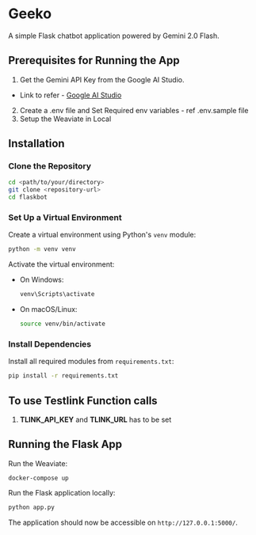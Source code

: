 # Geeko
A simple Flask chatbot application powered by Gemini 2.0 Flash.

## Prerequisites for Running the App
1. Get the Gemini API Key from the Google AI Studio.  
 - Link to refer - [Google AI Studio](https://ai.google.dev/gemini-api/docs/api-key)
2. Create a .env file and Set Required env variables - ref .env.sample file 
3. Setup the Weaviate in Local

## Installation

### Clone the Repository
```sh
cd <path/to/your/directory>
git clone <repository-url>
cd flaskbot
```

### Set Up a Virtual Environment
Create a virtual environment using Python's `venv` module:
```sh
python -m venv venv
```

Activate the virtual environment:
- On Windows:
  ```sh
  venv\Scripts\activate
  ```
- On macOS/Linux:
  ```sh
  source venv/bin/activate
  ```

### Install Dependencies
Install all required modules from `requirements.txt`:
```sh
pip install -r requirements.txt
```

## To use Testlink Function calls
1. **TLINK_API_KEY** and **TLINK_URL** has to be set

## Running the Flask App
Run the Weaviate:
```
docker-compose up
```
Run the Flask application locally:
```sh
python app.py
```

The application should now be accessible on `http://127.0.0.1:5000/`. 